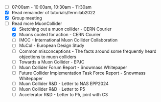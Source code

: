 - [ ] 07:00am - 10:00am, 10:30am - 11:30am
- [x] Read remainder of tutorials/fermilab2022
- [x] Group meeting
- [ ] Read more MuonCollider
  - [x] Sketching out a muon collider - CERN Courier
  - [x] Muons cooled for action - CERN Courier
  - [ ] IMCC - International Muon Collider Collaboration
  - [ ] MuCol - European Design Study
  - [ ] Common misconceptions - The facts around some frequently heard objections to muon colliders
  - [ ] Towards a Muon Collider - EPJC
  - [ ] Muon Collider Forum Report - Snowmass Whitepaper
  - [ ] Future Collider Implementation Task Force Report - Snowmass Whitepaper
  - [ ] Muon Collider R&D - Letter to NAS EPP2024
  - [ ] Muon Collider R&D - Letter to P5
  - [ ] Accelerator R&D - Letter to P5, joint with C3
